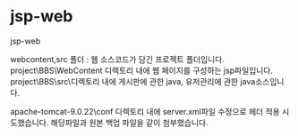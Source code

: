 # jsp-web
jsp-web

webcontent,src 폴더 : 웹 소스코드가 담긴 프로젝트 폴더입니다.
	project\BBS\WebContent 디렉토리 내에 웹 페이지를 구성하는 jsp파일입니다.
	project\BBS\src\디렉토리 내에 게시판에 관한 java, 유저관리에 관한 java소스입니다.

apache-tomcat-9.0.22\conf 디렉토리 내에 server.xml파일 수정으로 헤더 적용 시도했습니다. 해당파일과 원본 백업 파일을
같이 첨부했습니다.
